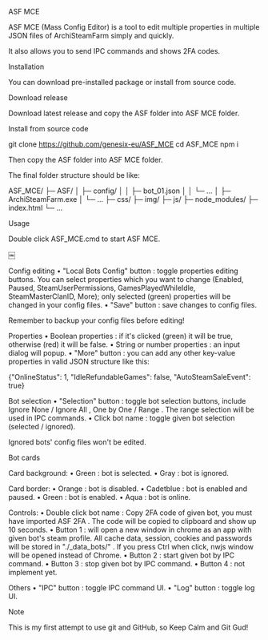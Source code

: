 
ASF MCE

ASF MCE (Mass Config Editor) is a tool to edit multiple properties in multiple JSON files of ArchiSteamFarm simply and quickly.

It also allows you to send IPC commands and shows 2FA codes.

Installation

You can download pre-installed package or install from source code.

Download release

Download latest release and copy the ASF folder into ASF MCE folder.

Install from source code

git clone https://github.com/genesix-eu/ASF_MCE
cd ASF_MCE
npm i



Then copy the ASF folder into ASF MCE folder.

The final folder structure should be like:

ASF_MCE/
├─ ASF/
│    ├─ config/
│    │    ├─ bot_01.json
│    │    └─ ...
│    ├─ ArchiSteamFarm.exe
│    └─ ...
├─ css/
├─ img/
├─ js/
├─ node_modules/
├─ index.html
└─ ...



Usage

Double click ASF_MCE.cmd to start ASF MCE.

￼

Config editing
• "Local Bots Config" button : toggle properties editing buttons. You can select properties which you want to change (Enabled, Paused, SteamUserPermissions, GamesPlayedWhileIdle, SteamMasterClanID, More); only selected (green) properties will be changed in your config files.
• "Save" button : save changes to config files.

Remember to backup your config files before editing!

Properties
• Boolean properties : if it's clicked (green) it will be true, otherwise (red) it will be false.
• String or number properties : an input dialog will popup.
• "More" button : you can add any other key-value properties in valid JSON structure like this:


{"OnlineStatus": 1, "IdleRefundableGames": false, "AutoSteamSaleEvent": true}



Bot selection
• "Selection" button : toggle bot selection buttons, include Ignore None / Ignore All , One by One / Range . The range selection will be used in IPC commands.
• Click bot name : toggle given bot selection (selected / ignored).

Ignored bots' config files won't be edited.

Bot cards

Card background:
• Green : bot is selected.
• Gray : bot is ignored.

Card border:
• Orange : bot is disabled.
• Cadetblue : bot is enabled and paused.
• Green : bot is enabled.
• Aqua : bot is online.

Controls:
• Double click bot name : Copy 2FA code of given bot, you must have imported ASF 2FA . The code will be copied to clipboard and show up 10 seconds.
• Button 1 : will open a new window in chrome as an app with given bot's steam profile. All cache data, session, cookies and passwords will be stored in "./_data_bots/<botname>" . If you press Ctrl when click, nwjs window will be opened instead of Chrome.
• Button 2 : start given bot by IPC command.
• Button 3 : stop given bot by IPC command.
• Button 4 : not implement yet.

Others
• "IPC" button : toggle IPC command UI.
• "Log" button : toggle log UI.

Note

This is my first attempt to use git and GitHub, so Keep Calm and Git Gud!